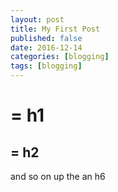 ```yaml
---
layout: post
title: My First Post
published: false
date: 2016-12-14
categories: [blogging]
tags: [blogging]
---
```


#  = 	h1
## = h2
and so on up the an h6
